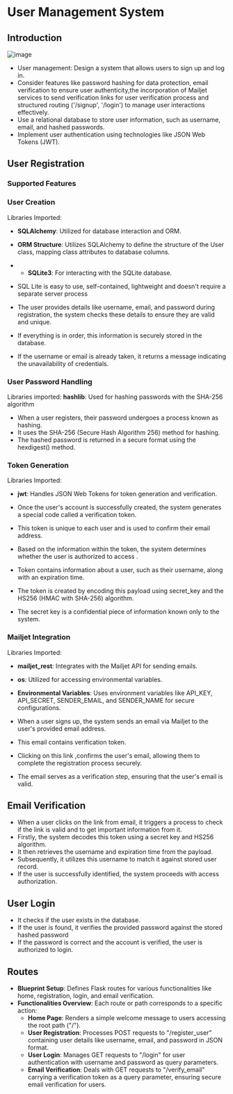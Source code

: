 # User Management System

## Introduction

![image](https://gist.github.com/assets/135242046/eeb1fba4-41be-4b39-bd00-0b558eb5a35a)
- User management: Design a system that allows users to sign up and log in. 
- Consider features like password hashing for data protection, email verification to ensure user authenticity,the incorporation of Mailjet services to send verification links for user verification process and structured routing ('/signup', '/login') to manage user interactions effectively.
- Use a relational database to store user information, such as username, email, and hashed passwords.
- Implement user authentication using technologies like JSON Web Tokens (JWT).

## User Registration

### Supported Features

### User Creation

Libraries Imported:
- **SQLAlchemy**: Utilized for database interaction and ORM.
- **ORM Structure**: Utilizes SQLAlchemy to define the structure of the User class, mapping class attributes to database columns.
- - **SQLite3**: For interacting with the SQLite database.

- SQL Lite is easy to use, self-contained, lightweight and doesn't require a separate server process

- The user provides details like username, email, and password during registration, the system checks these details to ensure they are valid and unique.
- If everything is in order, this information is securely stored in the database. 
- If the username or email is already taken, it returns a message indicating the unavailability of credentials.


### User Password Handling

Libraries imported:
**hashlib**: Used for hashing passwords with the SHA-256 algorithm

- When a user registers, their password undergoes a process known as hashing. 
- It uses the SHA-256 (Secure Hash Algorithm 256) method for hashing.
- The hashed password is returned in a secure format using the hexdigest() method.

### Token Generation

Libraries Imported:
- **jwt**: Handles JSON Web Tokens for token generation and verification.

- Once the user's account is successfully created, the system generates a special code called a verification token. 
- This token is unique to each user and is used to confirm their email address. 
- Based on the information within the token, the system determines whether the user is authorized to access .
- Token contains information about a user, such as their username, along with an expiration time.
- The token is created by encoding this payload using secret_key and the HS256 (HMAC with SHA-256) algorithm. 
- The secret key is a confidential piece of information known only to the system.

### Mailjet Integration

Libraries Imported:
- **mailjet_rest**: Integrates with the Mailjet API for sending emails.
- **os**: Utilized for accessing environmental variables.
- **Environmental Variables**: Uses environment variables like API_KEY, API_SECRET, SENDER_EMAIL, and SENDER_NAME for secure configurations.

- When a user signs up, the system sends an email via Mailjet to the user's provided email address. 
- This email contains verification token. 
- Clicking on this link ,confirms the user's email, allowing them to complete the registration process securely.
- The email serves as a verification step, ensuring that the user's email is valid.

## Email Verification

- When a user clicks on the link from email, it triggers a process to check if the link is valid and to get important information from it. 
- Firstly, the system decodes this token using a secret key and HS256 algorithm.
- It then retrieves the username and expiration time from the payload. 
- Subsequently, it utilizes this username to match it against stored user record.
- If the user is successfully identified, the system proceeds with access authorization.

## User Login

- It checks if the user exists in the database.
- If the user is found, it verifies the provided password against the stored hashed password
- If the password is correct and the account is verified, the user is authorized to login.

## Routes

- **Blueprint Setup**: Defines Flask routes for various functionalities like home, registration, login, and email verification.
- **Functionalities Overview**: Each route or path corresponds to a specific action:
  - **Home Page**: Renders a simple welcome message to users accessing the root path ("/").
  - **User Registration**: Processes POST requests to "/register_user" containing user details like username, email, and password in JSON format.
  - **User Login**: Manages GET requests to "/login" for user authentication with username and password as query parameters.
  - **Email Verification**: Deals with GET requests to "/verify_email" carrying a verification token as a query parameter, ensuring secure email verification for users.











